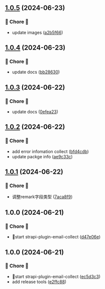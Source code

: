 ## [1.0.5](https://github.com/Liar0320/strapi-plugin-email-collect/compare/v1.0.4...v1.0.5) (2024-06-23)


### 🐛 Chore 🐛

* update images ([a2b5f66](https://github.com/Liar0320/strapi-plugin-email-collect/commit/a2b5f66be77cc551703893e8cf8dfa6b7180136f))

## [1.0.4](https://github.com/Liar0320/strapi-plugin-email-collect/compare/v1.0.3...v1.0.4) (2024-06-23)


### 🐛 Chore 🐛

* update docs ([bb28630](https://github.com/Liar0320/strapi-plugin-email-collect/commit/bb28630b542545302fd10bbd36763b6d034eecb0))

## [1.0.3](https://github.com/Liar0320/strapi-plugin-email-collect/compare/v1.0.2...v1.0.3) (2024-06-22)


### 🐛 Chore 🐛

* update docs ([0efea23](https://github.com/Liar0320/strapi-plugin-email-collect/commit/0efea23331824a1bf863451333fd03c259f527a4))

## [1.0.2](https://github.com/Liar0320/strapi-plugin-email-collect/compare/v1.0.1...v1.0.2) (2024-06-22)


### 🐛 Chore 🐛

* add error infomation collect ([bfd4cdb](https://github.com/Liar0320/strapi-plugin-email-collect/commit/bfd4cdbd729961166af0ac90e01e1a01dd84fa39))
* update packge info ([ae9c33c](https://github.com/Liar0320/strapi-plugin-email-collect/commit/ae9c33ccb0273b7254f0a2bd75e1c025c0ba1e51))

## [1.0.1](https://github.com/Liar0320/strapi-plugin-email-collect/compare/v1.0.0...v1.0.1) (2024-06-22)


### 🐛 Chore 🐛

* 调整remark字段类型 ([7aca8f9](https://github.com/Liar0320/strapi-plugin-email-collect/commit/7aca8f9775bafbbcfe814f75e129b0872f49ad24))

## 1.0.0 (2024-06-21)


### 🐛 Chore 🐛

* 🚀start strapi-plugin-email-collect ([d47e06e](https://github.com/Liar0320/strapi-plugin-email-collect/commit/d47e06e2dbc287466211b8a32c7b2fb654b4ab10))

## 1.0.0 (2024-06-21)


### 🐛 Chore 🐛

* 🚀start strapi-plugin-email-collect ([ec5d3c3](https://github.com/Liar0320/strapi-plugin-email-collect/commit/ec5d3c3f39136de781c9ad234c133fb6f91ad30e))
* add release tools ([e2ffc88](https://github.com/Liar0320/strapi-plugin-email-collect/commit/e2ffc883362c5d1968c2bd2bc5530be9bee6eb59))
